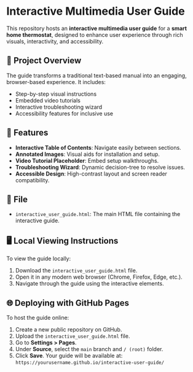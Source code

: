 # Interactive Multimedia User Guide

This repository hosts an **interactive multimedia user guide** for a **smart home thermostat**, designed to enhance user experience through rich visuals, interactivity, and accessibility.

## 🌟 Project Overview

The guide transforms a traditional text-based manual into an engaging, browser-based experience. It includes:
- Step-by-step visual instructions
- Embedded video tutorials
- Interactive troubleshooting wizard
- Accessibility features for inclusive use

## 🔧 Features

- **Interactive Table of Contents**: Navigate easily between sections.
- **Annotated Images**: Visual aids for installation and setup.
- **Video Tutorial Placeholder**: Embed setup walkthroughs.
- **Troubleshooting Wizard**: Dynamic decision-tree to resolve issues.
- **Accessible Design**: High-contrast layout and screen reader compatibility.

## 📂 File

- `interactive_user_guide.html`: The main HTML file containing the interactive guide.

## 🖥️ Local Viewing Instructions

To view the guide locally:
1. Download the `interactive_user_guide.html` file.
2. Open it in any modern web browser (Chrome, Firefox, Edge, etc.).
3. Navigate through the guide using the interactive elements.

## 🌐 Deploying with GitHub Pages

To host the guide online:
1. Create a new public repository on GitHub.
2. Upload the `interactive_user_guide.html` file.
3. Go to **Settings > Pages**.
4. Under **Source**, select the `main` branch and `/ (root)` folder.
5. Click **Save**. Your guide will be available at:
`https://yourusername.github.io/interactive-user-guide/`

